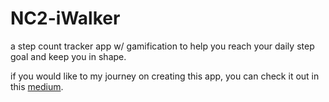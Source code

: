 # NC2-iWalker
a step count tracker app w/ gamification to help you reach your daily step goal and keep you in shape.


if you would like to my journey on creating this app, you can check it out in this [medium](https://medium.com/@kevinbryanreligion/the-most-straight-forward-tutorial-on-how-to-use-healthkit-for-swiftui-a59bce6b2e96).
